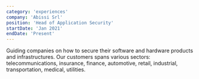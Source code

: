 ```yaml
---
category: 'experiences'
company: 'Abissi Srl'
position: 'Head of Application Security'
startDate: 'Jan 2021'
endDate: 'Present'
---
```


Guiding companies on how to secure their software and hardware products and infrastructures.
Our customers spans various sectors: telecommunications, insurance, finance, automotive, retail, industrial, transportation, medical, utilities.